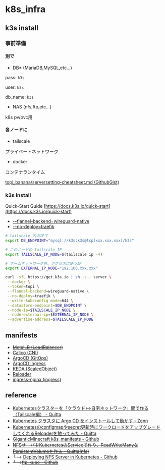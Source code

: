 # k8s_infra

## k3s install
### 事前準備
#### 別で
- DB* (MariaDB,MySQL,etc...)

pass: `k3s`

user: `k3s`

db_name: `k3s`

- NAS (nfs,ftp,etc...)

k8s pv/pvc用
#### 各ノードに
- tailscale

プライベートネットワーク
- docker

コンテナランタイム

[topi_banana/serversetting-cheatsheet.md (GithubGist)](https://gist.github.com/topi-banana/1916956b9c54af544dc576d3fe159e0b)

### k3s install
Quick-Start Guide [https://docs.k3s.io/quick-start](https://docs.k3s.io/quick-start)
- [--flannel-backend=wireguard-native](https://github.com/k3s-io/k3s/issues/6255#issuecomment-1278872178)
- [--no-deploy=traefik](https://keepforyourself.com/disable-traefik-from-k3s)

```sh
# tailscale 内のIPで
export DB_ENDPOINT="mysql://k3s:k3s@tcp(xxx.xxx.xxx)/k3s"

# このノードの tailscale IP
export TAILSCALE_IP_NODE=$(tailscale ip -4)

# ホームネットワーク等、アクセスに使うIP
export EXTERNAL_IP_NODE="192.168.xxx.xxx"

curl -sfL https://get.k3s.io | sh -s - server \
 --docker \
 --token=topi \
 --flannel-backend=wireguard-native \
 --no-deploy=traefik \
 --write-kubeconfig-mode=644 \
 --datastore-endpoint=$DB_ENDPOINT \
 --node-ip=$TAILSCALE_IP_NODE \
 --node-external-ip=$EXTERNAL_IP_NODE \
 --advertise-address=$TAILSCALE_IP_NODE
```



## manifests
- ~~[MetalLB (LoadBalancer)](https://metallb.universe.tf/installation/#installation-by-manifest)~~
- [Calico (CNI)](https://docs.tigera.io/calico/latest/getting-started/kubernetes/quickstart)
- [ArgoCD (GitOps)](https://argo-cd.readthedocs.io/en/stable/getting_started)
- [ArgoCD ingress](https://raw.githubusercontent.com/topi-banana/k8s_infra/main/manifests/argocd-ingress.yaml)
- [KEDA (ScaledObject)](https://keda.sh/docs/2.11/deploy/#yaml)
- [Reloader](https://github.com/stakater/Reloader#deploying-to-kubernetes)
- [ingress-nginx (ingress)](https://github.com/kubernetes/ingress-nginx/blob/main/docs/deploy)

## reference
- [Kubernetesクラスターを「クラウド↔自宅ネットワーク」間で作る（Tailscale編） - Quitta](https://qiita.com/showchan33/items/7500bcb73b10be437e49)
- [Kubernetes クラスタに Argo CD をインストールして動かす - Zenn](https://zenn.dev/kou_pg_0131/articles/argocd-getting-started)
- [Kubernetesのconfigmapやsecret更新時にワークロードをアップグレードしてくれるReloaderを触ってみた - Quitta](https://qiita.com/asmg07/items/b8e699bc30e5c16b2022)
- [GiganticMinecraft k8s_manifests - Github](https://github.com/GiganticMinecraft/seichi_infra/tree/main/seichi-onp-k8s/manifests/seichi-kubernetes/app-templates/minecraft-gateway-bungeecord)
- ~~[NFSサーバをKubernetesのServiceで作り、ReadWriteManyなPersistentVolumeを作る - Quitta(nfs)](https://qiita.com/showchan33/items/fa3dadc546d4ae5e8c09)~~
- └--> [Deploying NFS Server in Kubernetes - Github](https://github.com/appscode/third-party-tools/tree/master/storage/nfs)
- ~~└-->[ftp-kube - Github](https://github.com/latonaio/ftp-kube)~~
